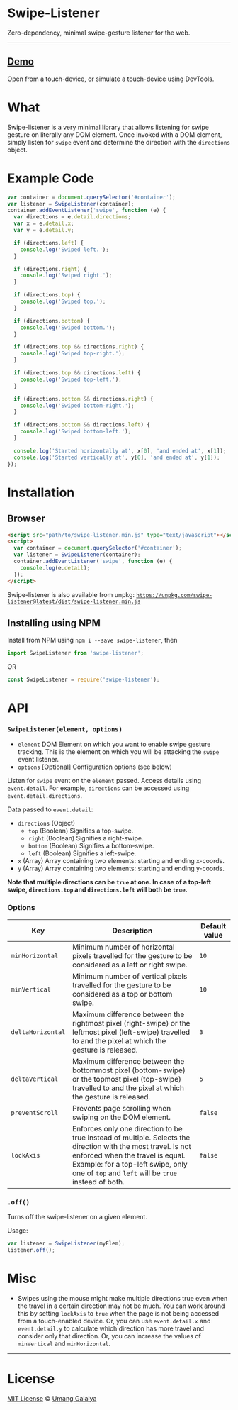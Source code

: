 # Swipe-Listener

Zero-dependency, minimal swipe-gesture listener for the web.

---

## [Demo](https://umanghome.github.io/swipe-listener) 

Open from a touch-device, or simulate a touch-device using DevTools.

# What

Swipe-listener is a very minimal library that allows listening for swipe gesture on literally any DOM element. Once invoked with a DOM element, simply listen for `swipe` event and determine the direction with the `directions` object.

# Example Code

```js
var container = document.querySelector('#container');
var listener = SwipeListener(container);
container.addEventListener('swipe', function (e) {
  var directions = e.detail.directions;
  var x = e.detail.x;
  var y = e.detail.y;

  if (directions.left) {
    console.log('Swiped left.');
  }

  if (directions.right) {
    console.log('Swiped right.');
  }

  if (directions.top) {
    console.log('Swiped top.');
  }

  if (directions.bottom) {
    console.log('Swiped bottom.');
  }

  if (directions.top && directions.right) {
    console.log('Swiped top-right.');
  }

  if (directions.top && directions.left) {
    console.log('Swiped top-left.');
  }

  if (directions.bottom && directions.right) {
    console.log('Swiped bottom-right.');
  }

  if (directions.bottom && directions.left) {
    console.log('Swiped bottom-left.');
  }

  console.log('Started horizontally at', x[0], 'and ended at', x[1]);
  console.log('Started vertically at', y[0], 'and ended at', y[1]);
});
```

# Installation

## Browser

```html
<script src="path/to/swipe-listener.min.js" type="text/javascript"></script>
<script>
  var container = document.querySelector('#container');
  var listener = SwipeListener(container);
  container.addEventListener('swipe', function (e) {
    console.log(e.detail);
  });
</script>
```

Swipe-listener is also available from unpkg: [`https://unpkg.com/swipe-listener@latest/dist/swipe-listener.min.js`](https://unpkg.com/swipe-listener@latest/dist/swipe-listener.min.js)

## Installing using NPM

Install from NPM using `npm i --save swipe-listener`, then

```js
import SwipeListener from 'swipe-listener';
```

OR

```js
const SwipeListener = require('swipe-listener');
```

# API

### `SwipeListener(element, options)`

- `element` DOM Element on which you want to enable swipe gesture tracking. This is the element on which you will be attacking the `swipe` event listener.
- `options` [Optional] Configuration options (see below)

Listen for `swipe` event on the `element` passed. Access details using `event.detail`. For example, `directions` can be accessed using `event.detail.directions`.

Data passed to `event.detail`:

- `directions` (Object)
  - `top` (Boolean) Signifies a top-swipe.
  - `right` (Boolean) Signifies a right-swipe.
  - `bottom` (Boolean) Signifies a bottom-swipe.
  - `left` (Boolean) Signifies a left-swipe.
- `x` (Array) Array containing two elements: starting and ending x-coords.
- `y` (Array) Array containing two elements: starting and ending y-coords.

**Note that multiple directions can be `true` at one. In case of a top-left swipe, `directions.top` and `directions.left` will both be `true`.**

### Options

| Key | Description | Default value |
| --- | --- | --- |
| `minHorizontal` | Minimum number of horizontal pixels travelled for the gesture to be considered as a left or right swipe. | `10` |
| `minVertical` | Minimum number of vertical pixels travelled for the gesture to be considered as a top or bottom swipe. | `10` |
| `deltaHorizontal` | Maximum difference between the rightmost pixel (right-swipe) or the leftmost pixel (left-swipe) travelled to and the pixel at which the gesture is released. | `3` |
| `deltaVertical` | Maximum difference between the bottommost pixel (bottom-swipe) or the topmost pixel (top-swipe) travelled to and the pixel at which the gesture is released. | `5` |
| `preventScroll` | Prevents page scrolling when swiping on the DOM element. | `false` |
| `lockAxis` | Enforces only one direction to be true instead of multiple. Selects the direction with the most travel. Is not enforced when the travel is equal. Example: for a top-left swipe, only one of `top` and `left` will be `true` instead of both. | `false` |

### `.off()`

Turns off the swipe-listener on a given element.

Usage:

```js
var listener = SwipeListener(myElem);
listener.off();
```

# Misc

- Swipes using the mouse might make multiple directions true even when the travel in a certain direction may not be much. You can work around this by setting `lockAxis` to `true` when the page is not being accessed from a touch-enabled device. Or, you can use `event.detail.x` and `event.detail.y` to calculate which direction has more travel and consider only that direction. Or, you can increase the values of `minVertical` and `minHorizontal`.

---

# License

[MIT License](https://opensource.org/licenses/MIT) © [Umang Galaiya](https://umanggalaiya.in/)
